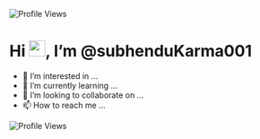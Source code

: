 ![Profile Views](https://profile-counter.glitch.me/{subhenduKarma001}/count.svg)

# Hi <img src="https://github.com/TheDudeThatCode/TheDudeThatCode/blob/master/Assets/Hi.gif" width="29">, I’m @subhenduKarma001
- 👀 I’m interested in ...
- 🌱 I’m currently learning ...
- 💞️ I’m looking to collaborate on ...
- 📫 How to reach me ...

<!---
subhenduKarma001/subhenduKarma001 is a ✨ special ✨ repository because its `README.md` (this file) appears on your GitHub profile.
You can click the Preview link to take a look at your changes.
--->

![Profile Views](https://gpvc.arturio.dev/subhenduKarma001)
